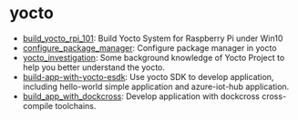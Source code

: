 # yocto

* [build_yocto_rpi_101](./build_yocto_rpi_101.md): Build Yocto System for Raspberry Pi under Win10
* [configure_package_manager](./configure_package_manager.md): Configure package manager in yocto
* [yocto_investigation](./yocto_investigation.md): Some background knowledge of Yocto Project to help you better understand the yocto.
* [build-app-with-yocto-esdk](./app_development/yocto_esdk/build_app_with_yocto_esdk.md): Use yocto SDK to develop application, including hello-world simple application and azure-iot-hub application.
* [build_app_with_dockcross](./app_development/dockcross/build_app_with_dockcross.md): Develop application with dockcross cross-compile toolchains.